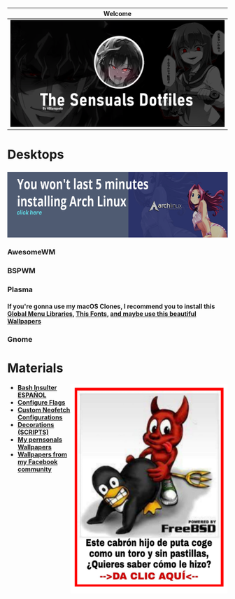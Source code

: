 | Welcome  |
| --- |
| ![screenshot](https://github.com/Hblanqueto/The-Sensuals-Dotfiles/blob/master/Images%20to%20the%20Repository/Bg.png) |




# Desktops
<div align="center">
    <h3>
<a href="https://github.com/victor-bayas/simplyarch"> <img src="https://github.com/Hblanqueto/The-Sensuals-Dotfiles/blob/master/Images%20to%20the%20Repository/template.png" align="center" height="150px"> </a>
</h3>
 </div>
</a>

### AwesomeWM

### BSPWM

### Plasma
#### If you're gonna use my macOS Clones, I recommend you to install this **[Global Menu Libraries](https://github.com/The-Sensual-Dotfiles/Libreries-Global-Menu-KDE)**,  **[This Fonts](https://github.com/The-Sensual-Dotfiles/macOS-Fonts)**,  **[and maybe use this beautiful Wallpapers](https://github.com/The-Sensual-Dotfiles/macOS-Wallpapers)**
### Gnome



# Materials
<a href="https://www.freebsd.org/"> <img src="https://github.com/Hblanqueto/The-Sensuals-Dotfiles/blob/master/Images%20to%20the%20Repository/bsd.png" align="right" height="480px"> </a>
    
 
- **[Bash Insulter ESPAÑOL](https://github.com/The-Sensual-Dotfiles/Bash-Insulter-Spanish-Edition)**
- **[Configure Flags](https://github.com/The-Sensual-Dotfiles/flags-config)**
- **[Custom Neofetch Configurations](https://github.com/The-Sensual-Dotfiles/Custom-Neofetch)**
- **[Decorations (SCRIPTS)](https://github.com/The-Sensual-Dotfiles/Decorations)**
- **[My pernsonals Wallpapers](https://github.com/The-Sensual-Dotfiles/My-Wallpapers)**
- **[Wallpapers from my Facebook community](https://github.com/XUnix-Corp/Wallpapers-Zone)**
